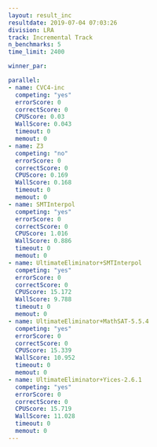 ```yaml
---
layout: result_inc
resultdate: 2019-07-04 07:03:26
division: LRA
track: Incremental Track
n_benchmarks: 5
time_limit: 2400

winner_par: 

parallel:
- name: CVC4-inc
  competing: "yes"
  errorScore: 0
  correctScore: 0
  CPUScore: 0.03
  WallScore: 0.043
  timeout: 0
  memout: 0
- name: Z3
  competing: "no"
  errorScore: 0
  correctScore: 0
  CPUScore: 0.169
  WallScore: 0.168
  timeout: 0
  memout: 0
- name: SMTInterpol
  competing: "yes"
  errorScore: 0
  correctScore: 0
  CPUScore: 1.016
  WallScore: 0.886
  timeout: 0
  memout: 0
- name: UltimateEliminator+SMTInterpol
  competing: "yes"
  errorScore: 0
  correctScore: 0
  CPUScore: 15.172
  WallScore: 9.788
  timeout: 0
  memout: 0
- name: UltimateEliminator+MathSAT-5.5.4
  competing: "yes"
  errorScore: 0
  correctScore: 0
  CPUScore: 15.339
  WallScore: 10.952
  timeout: 0
  memout: 0
- name: UltimateEliminator+Yices-2.6.1
  competing: "yes"
  errorScore: 0
  correctScore: 0
  CPUScore: 15.719
  WallScore: 11.028
  timeout: 0
  memout: 0
---
```


